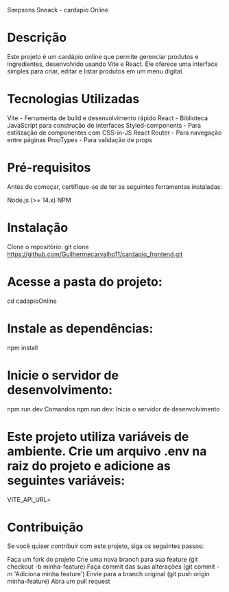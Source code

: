 Simpsons Sneack - cardapio Online

# Descrição

Este projeto é um cardápio online que permite gerenciar produtos e ingredientes, desenvolvido usando Vite e React. Ele oferece uma interface simples para criar, editar e listar produtos em um menu digital.

# Tecnologias Utilizadas

Vite - Ferramenta de build e desenvolvimento rápido
React - Biblioteca JavaScript para construção de interfaces
Styled-components - Para estilização de componentes com CSS-in-JS
React Router - Para navegação entre páginas
PropTypes - Para validação de props

# Pré-requisitos

Antes de começar, certifique-se de ter as seguintes ferramentas instaladas:

Node.js (>= 14.x)
NPM

# Instalação

Clone o repositório:
git clone https://github.com/Guilhermecarvalho11/cardapio_frontend.git

# Acesse a pasta do projeto:

cd cadapioOnline

# Instale as dependências:

npm install

# Inicie o servidor de desenvolvimento:

npm run dev
Comandos
npm run dev: Inicia o servidor de desenvolvimento

# Este projeto utiliza variáveis de ambiente. Crie um arquivo .env na raiz do projeto e adicione as seguintes variáveis:

VITE_API_URL=

# Contribuição

Se você quiser contribuir com este projeto, siga os seguintes passos:

Faça um fork do projeto
Crie uma nova branch para sua feature (git checkout -b minha-feature)
Faça commit das suas alterações (git commit -m 'Adiciona minha feature')
Envie para a branch original (git push origin minha-feature)
Abra um pull request
